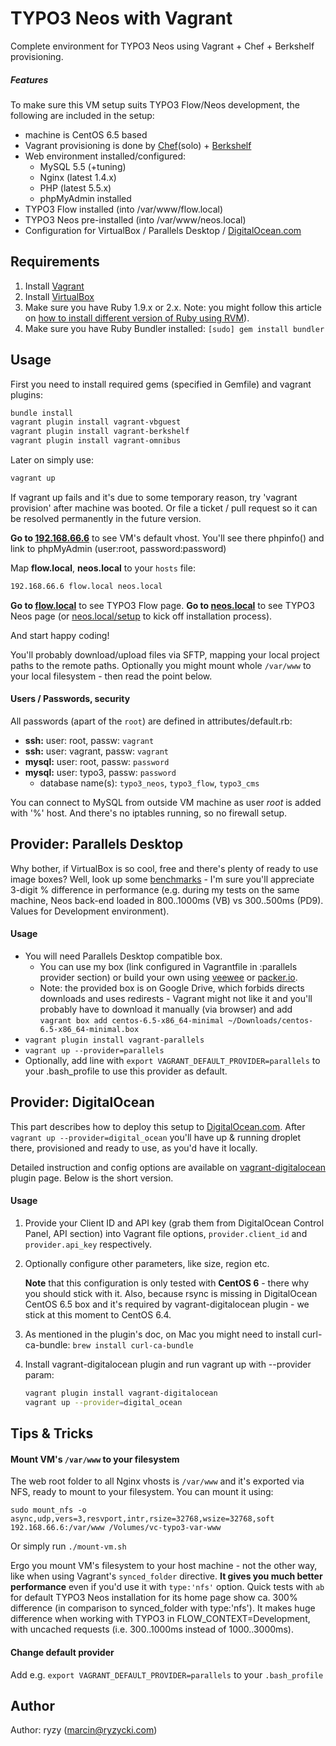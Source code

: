 # TYPO3 Neos with Vagrant

Complete environment for TYPO3 Neos using Vagrant + Chef + Berkshelf provisioning.

##### Features

To make sure this VM setup suits TYPO3 Flow/Neos development, the following are included in the setup:

* machine is CentOS 6.5 based
* Vagrant provisioning is done by [Chef](http://www.getchef.com/chef/)(solo) + [Berkshelf](http://berkshelf.com/)
* Web environment installed/configured:
  * MySQL 5.5 (+tuning)
  * Nginx (latest 1.4.x)
  * PHP (latest 5.5.x)
  * phpMyAdmin installed
* TYPO3 Flow installed (into /var/www/flow.local)
* TYPO3 Neos pre-installed (into /var/www/neos.local)
* Configuration for VirtualBox / Parallels Desktop / [DigitalOcean.com](https://www.digitalocean.com/?refcode=58af8bab822f)

## Requirements

1. Install [Vagrant](http://www.vagrantup.com/)
2. Install [VirtualBox](https://www.virtualbox.org/)
3. Make sure you have Ruby 1.9.x or 2.x.
  Note: you might follow this article on [how to install different version of Ruby using RVM](http://misheska.com/blog/2013/06/16/using-rvm-to-manage-multiple-versions-of-ruby/)).
4. Make sure you have Ruby Bundler installed:
  ```[sudo] gem install bundler```

## Usage

First you need to install required gems (specified in Gemfile) and vagrant plugins:

```bash
bundle install
vagrant plugin install vagrant-vbguest
vagrant plugin install vagrant-berkshelf
vagrant plugin install vagrant-omnibus
```

Later on simply use:
```bash
vagrant up
```
If vagrant up fails and it's due to some temporary reason, try 'vagrant provision' after machine was booted. Or file a ticket / pull request so it can be resolved permanently in the future version.

**Go to [192.168.66.6](http://192.168.66.6/)** to see VM's default vhost. You'll see there phpinfo() and link to phpMyAdmin (user:root, password:password)

Map **flow.local**, **neos.local** to your `hosts` file:
```bash
192.168.66.6 flow.local neos.local
```
**Go to [flow.local](http://flow.local/)** to see TYPO3 Flow page.
**Go to [neos.local](http://neos.local/)** to see TYPO3 Neos page (or [neos.local/setup](http://neos.local/setup) to kick off installation process).

And start happy coding!

You'll probably download/upload files via SFTP, mapping your local project paths to the remote paths. Optionally you might mount whole `/var/www` to your local filesystem - then read the point below.

#### Users / Passwords, security

All passwords (apart of the `root`) are defined in attributes/default.rb:

* **ssh:** user: root, passw: `vagrant`
* **ssh:** user: vagrant, passw: `vagrant`
* **mysql:** user: root, passw: `password`
* **mysql:** user: typo3, passw: `password`
  * database name(s): `typo3_neos`, `typo3_flow`, `typo3_cms`

You can connect to MySQL from outside VM machine as user _root_ is added with '%' host. And there's no iptables running, so no firewall setup.


## Provider: Parallels Desktop

Why bother, if VirtualBox is so cool, free and there's plenty of ready to use image boxes? Well, look up some [benchmarks](http://www.macobserver.com/tmo/article/benchmarking-parallels-fusion-and-virtualbox-against-boot-camp) - I'm sure you'll appreciate 3-digit % difference in performance (e.g. during my tests on the same machine, Neos back-end loaded in 800..1000ms (VB) vs 300..500ms (PD9). Values for Development environment).

#### Usage

* You will need Parallels Desktop compatible box.
  * You can use my box (link configured in Vagrantfile in :parallels provider section) or build your own using [veewee](https://github.com/jedi4ever/veewee) or [packer.io](http://www.packer.io/).
  * Note: the provided box is on Google Drive, which forbids directs downloads and uses redirests - Vagrant might not like it and you'll probably have to download it manually (via browser) and add `vagrant box add centos-6.5-x86_64-minimal ~/Downloads/centos-6.5-x86_64-minimal.box`
* `vagrant plugin install vagrant-parallels`
* `vagrant up --provider=parallels`
* Optionally, add line with `export VAGRANT_DEFAULT_PROVIDER=parallels` to your .bash_profile to use this provider as default.

## Provider: DigitalOcean

This part describes how to deploy this setup to [DigitalOcean.com](https://www.digitalocean.com/?refcode=58af8bab822f). After `vagrant up --provider=digital_ocean` you'll have up & running droplet there, provisioned and ready to use, as you'd have it locally.

Detailed instruction and config options are available on [vagrant-digitalocean](https://github.com/smdahlen/vagrant-digitalocean) plugin page. Below is the short version.

#### Usage

1.  Provide your Client ID and API key (grab them from DigitalOcean Control Panel, API section) into Vagrant file options, `provider.client_id` and `provider.api_key` respectively.

2.  Optionally configure other parameters, like size, region etc.

	**Note** that this configuration is only tested with **CentOS 6** - there why you should stick with it. Also, because rsync is missing in DigitalOcean CentOS 6.5 box and it's required by vagrant-digitalocean plugin - we stick at this moment to CentOS 6.4.

3.  As mentioned in the plugin's doc, on Mac you might need to install curl-ca-bundle: `brew install curl-ca-bundle`

4.  Install vagrant-digitalocean plugin and run vagrant up with --provider param:

	```bash
	vagrant plugin install vagrant-digitalocean
	vagrant up --provider=digital_ocean
	```

## Tips & Tricks

#### Mount VM's `/var/www` to your filesystem

The web root folder to all Nginx vhosts is `/var/www` and it's exported via NFS, ready to mount to your filesystem. You can mount it using:
```
sudo mount_nfs -o async,udp,vers=3,resvport,intr,rsize=32768,wsize=32768,soft 192.168.66.6:/var/www /Volumes/vc-typo3-var-www
```
Or simply run `./mount-vm.sh`

Ergo you mount VM's filesystem to your host machine - not the other way, like when using Vagrant's `synced_folder` directive. **It gives you much better performance** even if you'd use it with `type:'nfs'` option. Quick tests with `ab` for default TYPO3 Neos installation for its home page show ca. 300% difference (in comparison to synced\_folder with type:'nfs'). It makes huge difference when working with TYPO3 in FLOW_CONTEXT=Development, with uncached requests (i.e. 300..1000ms instead of 1000..3000ms).

#### Change default provider

Add e.g. `export VAGRANT_DEFAULT_PROVIDER=parallels` to your `.bash_profile`


## Author

Author: ryzy (<marcin@ryzycki.com>)